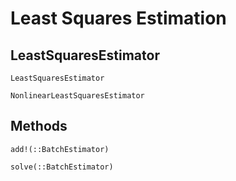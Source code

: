 # Least Squares Estimation


## LeastSquaresEstimator

```@docs
LeastSquaresEstimator
```

```@docs
NonlinearLeastSquaresEstimator
```

## Methods

```@docs
add!(::BatchEstimator)
```

```@docs
solve(::BatchEstimator)
```
